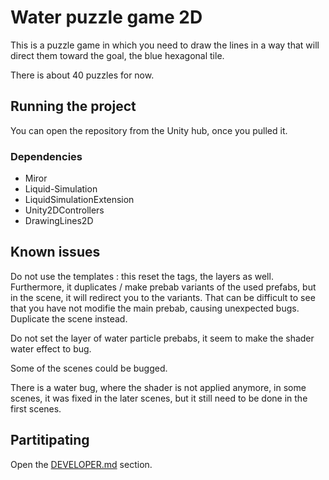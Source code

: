 # Water puzzle game 2D

This is a puzzle game in which you need to draw the lines in a way that will direct them toward the goal, the blue hexagonal tile.

There is about 40 puzzles for now.

## Running the project

You can open the repository from the Unity hub, once you pulled it.

### Dependencies

* Miror
* Liquid-Simulation
* LiquidSimulationExtension
* Unity2DControllers
* DrawingLines2D

## Known issues

Do not use the templates : this reset the tags, the layers as well. Furthermore, it duplicates / make prebab variants of the used prefabs, but in the scene, it will redirect you to the variants.
That can be difficult to see that you have not modifie the main prebab, causing unexpected bugs.
Duplicate the scene instead.

Do not set the layer of water particle prebabs, it seem to make the shader water effect to bug.

Some of the scenes could be bugged.

There is a water bug, where the shader is not applied anymore, in some scenes, it was fixed in the later scenes, but it still need to be done in the first scenes.

## Partitipating

Open the [DEVELOPER.md](./DEVELOPER.md) section.
